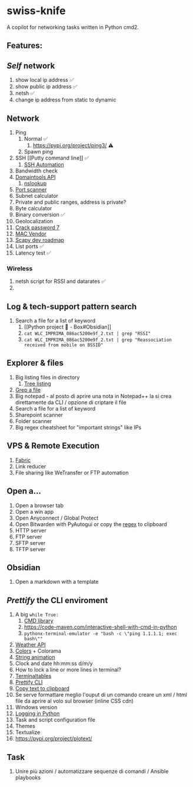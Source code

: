 # swiss-knife
A copilot for networking tasks written in Python cmd2.

## Features:
## *Self* network
1. show local ip address ✅
2. show public ip address ✅
3. netsh ✅
4. change ip address from static to dynamic

## Network
1. Ping
	1. Normal ✅
		1. https://pypi.org/project/ping3/ ⚠️
	2. Spawn ping 
2. SSH [[Putty command line]] ✅
	1. [SSH Automation](https://medium.com/@simon.hawe/save-time-by-automating-ssh-and-scp-tasks-with-python-e149de606c7b)
3. Bandwidth check
4. [Domaintools API](https://github.com/DomainTools/python_api)
	1. [nslookup](https://www.ionos.it/digitalguide/server/tools-o-strumenti/nslookup/)
5. [Port scanner](https://www.geeksforgeeks.org/port-scanner-using-python-nmap/)
6. Subnet calculator
7. Private and public ranges, address is private?
8. Byte calculator
9. Binary conversion ✅
10. Geolocalization
11. [Crack password 7](https://github.com/theevilbit/ciscot7)
12. [MAC Vendor](https://macvendors.com/api)
13. [Scapy dev roadmap](https://thepacketgeek.com/scapy/building-network-tools/)
14. List ports ✅
15. Latency test ✅

### Wireless
1. netsh script for RSSI and datarates ✅
2. 

## Log & tech-support pattern search
1. Search a file for a list of keyword
	1. [[Python project 🐍 - Box#Obsidian]]
	2. `cat WLC_IMPRIMA_086ac5200e9f_2.txt | grep "RSSI"`
	3. `cat WLC_IMPRIMA_086ac5200e9f_2.txt | grep "Reassociation received from mobile on BSSID"`

## Explorer & files
1. Big listing files in directory
	1. [Tree listing](https://betterprogramming.pub/designing-beautiful-command-line-applications-with-python-72bd2f972ea)
2. [Grep a file](https://linuxhint.com/run-grep-python/)
3. Big notepad - al posto di aprire una nota in Notepad++ la si crea direttamente da CLI / opzione di criptare il file
4. Search a file for a list of keyword
5. Sharepoint scanner
6. Folder scanner
7. Big regex cheatsheet for "important strings" like IPs

## VPS & Remote Execution
1. [Fabric](https://docs.fabfile.org/en/1.10/index.html)
2. Link reducer
3. File sharing like WeTransfer or FTP automation

## Open a...
1. Open a browser tab
2. Open a win app
3. Open Anyconnect / Global Protect
4. Open Bitwarden with PyAutogui or copy the [regex](https://bitwarden.com/help/searching-vault/) to clipboard
5. HTTP server
6. FTP server
7. SFTP server
8. TFTP server

## Obsidian
1. Open a markdown with a template

## *Prettify* the CLI enviroment
1. A big `while True:`
	1. [CMD library](https://stackoverflow.com/questions/9340391/python-interactive-shell-type-application)
	2. https://code-maven.com/interactive-shell-with-cmd-in-python
	3. `pythonx-terminal-emulator -e "bash -c \"ping 1.1.1.1; exec bash\""`
2. [Weather API](https://www.weatherapi.com/)
3. [Colors](https://pypi.org/project/colored/) + Colorama
4. [String animation](https://www.geeksforgeeks.org/python-create-simple-animation-for-console-based-application/)
5. Clock and date hh:mm:ss d/m/y
6. How to lock a line or more lines in terminal?
7. [Terminaltables](https://pypi.org/project/terminaltables/)
8. [Prettify CLI](https://betterprogramming.pub/designing-beautiful-command-line-applications-with-python-72bd2f972ea)
9. [Copy text to clipboard](https://pypi.org/project/pyperclip/)
10. Se serve formattare meglio l'ouput di un comando creare un xml / html file da aprire al volo sul browser (inline CSS cdn)
11. Windows version
12. [Logging in Python](https://realpython.com/python-logging/)
13. Task and script configuration file
14. Themes
15. Textualize
16. https://pypi.org/project/plotext/

## Task
1. Unire più azioni / automatizzare sequenze di comandi / Ansible playbooks

